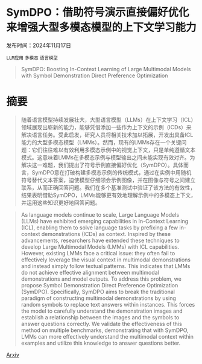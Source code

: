 # SymDPO：借助符号演示直接偏好优化来增强大型多模态模型的上下文学习能力

发布时间：2024年11月17日

`LLM应用` `多模态` `语言模型`

> SymDPO: Boosting In-Context Learning of Large Multimodal Models with Symbol Demonstration Direct Preference Optimization

# 摘要

> 随着语言模型持续发展壮大，大型语言模型（LLMs）在上下文学习（ICL）领域展现出崭新的能力，能够凭借添加一些作为上下文的示例（ICDs）来解决语言任务。受此启发，研究人员将相关技术加以拓展，开发出具备ICL能力的大型多模态模型（LMMs）。然而，现有的LMMs存在一个关键问题：它们往往难以有效利用多模态示例中的视觉上下文，只是单纯遵循文本模式。这意味着LMMs在多模态示例与模型输出之间未能实现有效对齐。为解决这一难题，我们提出了符号示例直接偏好优化（SymDPO）。具体而言，SymDPO意在打破构建多模态示例的传统模式，通过在实例中用随机符号替代文本答案，迫使模型仔细领会示例图像，并在图像与符号之间建立联系，从而正确回答问题。我们在多个基准测试中验证了该方法的有效性，结果表明借助SymDPO，LMMs能够更有效地理解示例中的多模态上下文，并运用这些知识更好地回答问题。

> As language models continue to scale, Large Language Models (LLMs) have exhibited emerging capabilities in In-Context Learning (ICL), enabling them to solve language tasks by prefixing a few in-context demonstrations (ICDs) as context. Inspired by these advancements, researchers have extended these techniques to develop Large Multimodal Models (LMMs) with ICL capabilities. However, existing LMMs face a critical issue: they often fail to effectively leverage the visual context in multimodal demonstrations and instead simply follow textual patterns. This indicates that LMMs do not achieve effective alignment between multimodal demonstrations and model outputs. To address this problem, we propose Symbol Demonstration Direct Preference Optimization (SymDPO). Specifically, SymDPO aims to break the traditional paradigm of constructing multimodal demonstrations by using random symbols to replace text answers within instances. This forces the model to carefully understand the demonstration images and establish a relationship between the images and the symbols to answer questions correctly. We validate the effectiveness of this method on multiple benchmarks, demonstrating that with SymDPO, LMMs can more effectively understand the multimodal context within examples and utilize this knowledge to answer questions better.

[Arxiv](https://arxiv.org/abs/2411.11909)
